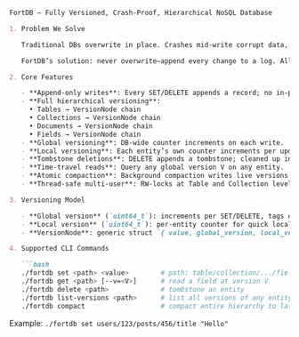 ````markdown
FortDB — Fully Versioned, Crash‑Proof, Hierarchical NoSQL Database

1. Problem We Solve

   Traditional DBs overwrite in place. Crashes mid‑write corrupt data, requiring complex recovery (WALs, undo logs, etc.).

   FortDB’s solution: never overwrite—append every change to a log. All entities (tables, collections, documents, fields) are versioned, making writes atomic, crash‑safe, and time‑travelable.

2. Core Features

   - **Append‑only writes**: Every SET/DELETE appends a record; no in‑place updates.
   - **Full hierarchical versioning**:  
     • Tables → VersionNode chain  
     • Collections → VersionNode chain  
     • Documents → VersionNode chain  
     • Fields → VersionNode chain  
   - **Global versioning**: DB‑wide counter increments on each write.
   - **Local versioning**: Each entity’s own counter increments per update.
   - **Tombstone deletions**: DELETE appends a tombstone; cleaned up in compaction.
   - **Time‑travel reads**: Query any global version V on any entity.
   - **Atomic compaction**: Background compaction writes live versions to new file, then atomically swaps.
   - **Thread‑safe multi‑user**: RW‑locks at Table and Collection levels; global mutex for version counter.

3. Versioning Model

   - **Global version** (`uint64_t`): increments per SET/DELETE, tags every record.
   - **Local version** (`uint64_t`): per‑entity counter for quick local history.
   - **VersionNode**: generic struct `{ value, global_version, local_version, prev }` used for tables, collections, documents, fields.

4. Supported CLI Commands

   ```bash
   ./fortdb set <path> <value>        # path: table/collection/.../field
   ./fortdb get <path> [--v=<V>]      # read a field at version V
   ./fortdb delete <path>             # tombstone an entity
   ./fortdb list-versions <path>      # list all versions of any entity
   ./fortdb compact                   # compact entire hierarchy to latest db version
````

Example: `./fortdb set users/123/posts/456/title "Hello"`

```
```

